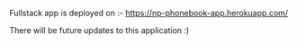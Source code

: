 Fullstack app is deployed on :- https://np-phonebook-app.herokuapp.com/

There will be future updates to this application
:)
